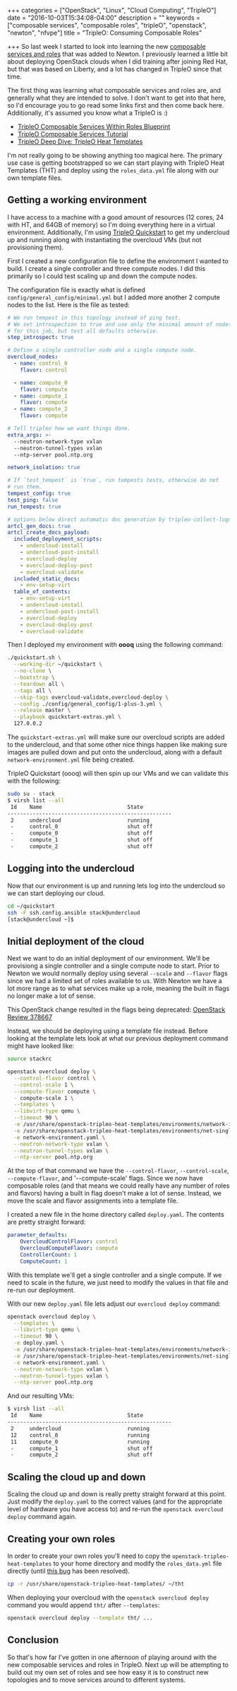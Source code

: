 +++
categories = ["OpenStack", "Linux", "Cloud Computing", "TripleO"]
date = "2016-10-03T15:34:08-04:00"
description = ""
keywords = ["composable services", "composable roles", "tripleO", "openstack",
"newton", "nfvpe"]
title = "TripleO: Consuming Composable Roles"

+++
So last week I started to look into learning the new [composable services and
roles](http://hardysteven.blogspot.ca/2016/08/tripleo-composable-services-101.html)
that was added to Newton. I previously learned a little bit about deploying
OpenStack clouds when I did training after joining Red Hat, but that was based
on Liberty, and a lot has changed in TripleO since that time.

The first thing was learning what composable services and roles are, and
generally what they are intended to solve. I don't want to get into that
here, so I'd encourage you to go read some links first and then come back here.
Additionally, it's assumed you know what a TripleO is :)

* [TripleO Composable Services Within
  Roles Blueprint](https://blueprints.launchpad.net/tripleo/+spec/composable-services-within-roles)
* [TripleO Composable Services
  Tutorial](http://tripleo.org/developer/tht_walkthrough/tht_walkthrough.html)
* [TripleO Deep Dive: TripleO Heat
  Templates](https://www.youtube.com/watch?v=gX5AKSqRCiU)

I'm not really going to be showing anything too magical here. The primary use
case is getting bootstrapped so we can start playing with TripleO Heat
Templates (THT) and deploy using the `roles_data.yml` file along with our own
template files.

## Getting a working environment

I have access to a machine with a good amount of resources (12 cores, 24 with
HT, and 64GB of memory) so I'm doing everything here in a virtual environment.
Additionally, I'm using [TripleO
Quickstart](https://github.com/openstack/tripleo-quickstart) to get my
undercloud up and running along with instantiating the overcloud VMs (but not
provisioning them).

First I created a new configuration file to define the environment I wanted to
build. I create a single controller and three compute nodes. I did this
primarily so I could test scaling up and down the compute nodes.

The configuration file is exactly what is defined
`config/general_config/minimal.yml` but I added more another 2 compute nodes to
the list. Here is the file as tested:

``` yaml
# We run tempest in this topology instead of ping test.
# We set introspection to true and use only the minimal amount of nodes
# for this job, but test all defaults otherwise.
step_introspect: true

# Define a single controller node and a single compute node.
overcloud_nodes:
  - name: control_0
    flavor: control

  - name: compute_0
    flavor: compute
  - name: compute_1
    flavor: compute
  - name: compute_2
    flavor: compute

# Tell tripleo how we want things done.
extra_args: >-
  --neutron-network-type vxlan
  --neutron-tunnel-types vxlan
  --ntp-server pool.ntp.org

network_isolation: true

# If `test_tempest` is `true`, run tempests tests, otherwise do not
# run them.
tempest_config: true
test_ping: false
run_tempest: true

# options below direct automatic doc generation by tripleo-collect-logs
artcl_gen_docs: true
artcl_create_docs_payload:
  included_deployment_scripts:
    - undercloud-install
    - undercloud-post-install
    - overcloud-deploy
    - overcloud-deploy-post
    - overcloud-validate
  included_static_docs:
    - env-setup-virt
  table_of_contents:
    - env-setup-virt
    - undercloud-install
    - undercloud-post-install
    - overcloud-deploy
    - overcloud-deploy-post
    - overcloud-validate
```

Then I deployed my environment with **oooq** using the following command:


``` bash
./quickstart.sh \
  --working-dir ~/quickstart \
  --no-clone \
  --bootstrap \
  --teardown all \
  --tags all \
  --skip-tags overcloud-validate,overcloud-deploy \
  --config ./config/general_config/1-plus-3.yml \
  --release master \
  --playbook quickstart-extras.yml \
  127.0.0.2
```

The `quickstart-extras.yml` will make sure our overcloud scripts are added to
the undercloud, and that some other nice things happen like making sure images
are pulled down and put onto the undercloud, along with a default
`network-environment.yml` file being created.

TripleO Quickstart (oooq) will then spin up our VMs and we can validate this
with the following:

``` bash
sudo su - stack
$ virsh list --all
 Id    Name                           State
----------------------------------------------------
 2     undercloud                     running
 -     control_0                      shut off
 -     compute_0                      shut off
 -     compute_1                      shut off
 -     compute_2                      shut off
```

## Logging into the undercloud

Now that our environment is up and running lets log into the undercloud so we
can start deploying our cloud.

``` bash
cd ~/quickstart
ssh -F ssh.config.ansible stack@undercloud
[stack@undercloud ~]$
```
## Initial deployment of the cloud

Next we want to do an initial deployment of our environment. We'll be
provisiong a single controller and a single compute node to start. Prior to
Newton we would normally deploy using several `--scale` and `--flavor` flags
since we had a limited set of roles available to us. With Newton we have a lot
more range as to what services make up a role, meaning the built in flags no
longer make a lot of sense.

This OpenStack change resulted in the flags being deprecated: [OpenStack Review 378667](https://review.openstack.org/#/c/378667/3/tripleoclient/utils.py)

Instead, we should be deploying using a template file instead. Before looking
at the template lets look at what our previous deployment command might have
looked like:

``` bash
source stackrc

openstack overcloud deploy \
  --control-flavor control \
  --control-scale 1 \
  --compute-flavor compute \
  - compute-scale 1 \
  --templates \
  --libvirt-type qemu \
  --timeout 90 \
  -e /usr/share/openstack-tripleo-heat-templates/environments/network-isolation.yaml \
  -e /usr/share/openstack-tripleo-heat-templates/environments/net-single-nic-with-vlans.yaml \
  -e network-environment.yaml \
  --neutron-network-type vxlan \
  --neutron-tunnel-types vxlan \
  --ntp-server pool.ntp.org
```

At the top of that command we have the `--control-flavor`, `--control-scale`,
`--compute-flavor`, and '--compute-scale' flags. Since we now have composable
roles (and that means we could really have any number of roles and flavors)
having a built in flag doesn't make a lot of sense. Instead, we move the
scale and flavor assignments into a template file.

I created a new file in the home directory called `deploy.yaml`. The contents
are pretty straight forward:

``` yaml
parameter_defaults:
    OvercloudControlFlavor: control
    OvercloudComputeFlavor: compute
    ControllerCount: 1
    ComputeCount: 1
```

With this template we'll get a single controller and a single compute. If we
need to scale in the future, we just need to modify the values in that file and
re-run our deployment.

With our new `deploy.yaml` file lets adjust our `overcloud deploy` command:

``` bash
openstack overcloud deploy \
  --templates \
  --libvirt-type qemu \
  --timeout 90 \
  -e deploy.yaml \
  -e /usr/share/openstack-tripleo-heat-templates/environments/network-isolation.yaml \
  -e /usr/share/openstack-tripleo-heat-templates/environments/net-single-nic-with-vlans.yaml \
  -e network-environment.yaml \
  --neutron-network-type vxlan \
  --neutron-tunnel-types vxlan \
  --ntp-server pool.ntp.org
```

And our resulting VMs:

``` bash
$ virsh list --all
 Id    Name                           State
----------------------------------------------------
 2     undercloud                     running
 12    control_0                      running
 11    compute_0                      running
 -     compute_1                      shut off
 -     compute_2                      shut off
```

## Scaling the cloud up and down

Scaling the cloud up and down is really pretty straight forward at this point.
Just modify the `deploy.yaml` to the correct values (and for the appropriate
level of hardware you have access to) and re-run the `openstack overcloud 
deploy` command again.

## Creating your own roles

In order to create your own roles you'll need to copy the
`openstack-tripleo-heat-templates` to your home directory and modify the
`roles_data.yml` file directly (until [this bug](https://bugs.launchpad.net/tripleo/+bug/1626955)
has been resolved).

``` bash
cp -r /usr/share/openstack-tripleo-heat-templates/ ~/tht
```

When deploying your overcloud with the `openstack overcloud deploy` command you
would append `tht/` after `--templates`:

``` bash
openstack overcloud deploy --template tht/ ...
```

## Conclusion

So that's how far I've gotten in one afternoon of playing around with the new
composable services and roles in TripleO. Next up will be attempting to build
out my own set of roles and see how easy it is to construct new topologies and
to move services around to different systems.
